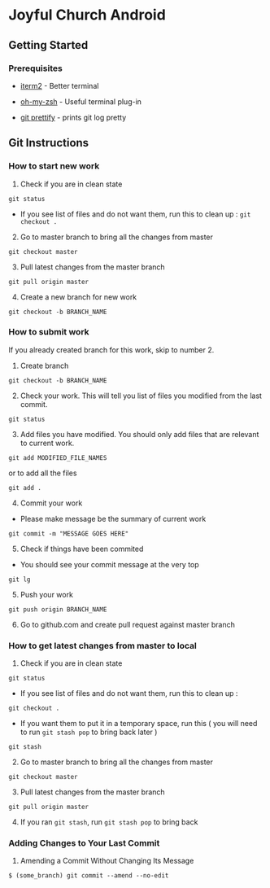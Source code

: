# Joyful Church Android

## Getting Started

### Prerequisites


* [iterm2](https://www.iterm2.com/) - Better terminal

* [oh-my-zsh](https://github.com/robbyrussell/oh-my-zsh) - Useful terminal plug-in

* [git prettify](https://coderwall.com/p/euwpig/a-better-git-log) - prints git log pretty


## Git Instructions

### How to start new work

1. Check if you are in clean state
```
git status
```

* If you see list of files and do not want them, run this to clean up : `git checkout .`


2. Go to master branch to bring all the changes from master
```
git checkout master
```


3. Pull latest changes from the master branch
```
git pull origin master
```


4. Create a new branch for new work
```
git checkout -b BRANCH_NAME
```


### How to submit work

If you already created branch for this work, skip to number 2.

1. Create branch
```
git checkout -b BRANCH_NAME
```

2. Check your work. This will tell you list of files you modified from the last commit.
```
git status
```

3. Add files you have modified. You should only add files that are relevant to current work. 
```
git add MODIFIED_FILE_NAMES
```

or to add all the files
```
git add .
```


4. Commit your work 
* Please make message be the summary of current work
```
git commit -m "MESSAGE GOES HERE"
``` 


5. Check if things have been commited
* You should see your commit message at the very top
```
git lg
```

5. Push your work
```
git push origin BRANCH_NAME
```

6. Go to github.com and create pull request against master branch


### How to get latest changes from master to local

1. Check if you are in clean state
```
git status
```

* If you see list of files and do not want them, run this to clean up : 
```
git checkout .
```

* If you want them to put it in a temporary space, run this ( you will need to run `git stash pop` to bring back later )
```
git stash
``` 


2. Go to master branch to bring all the changes from master
```
git checkout master
```

3. Pull latest changes from the master branch
```
git pull origin master
```

4. If you ran `git stash`, run `git stash pop` to bring back 

### Adding Changes to Your Last Commit
1. Amending a Commit Without Changing Its Message
```
$ (some_branch) git commit --amend --no-edit
```

